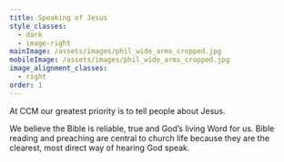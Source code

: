 ```yaml
---
title: Speaking of Jesus
style_classes:
  - dark
  - image-right
mainImage: /assets/images/phil_wide_arms_cropped.jpg
mobileImage: /assets/images/phil_wide_arms_cropped.jpg
image_alignment_classes:
  - right
order: 1
---
```

At CCM our greatest priority is to tell people about Jesus.

We believe the Bible is reliable, true and God’s living Word for us.  Bible reading and preaching are central to church life because they are the clearest, most direct way of hearing God speak.